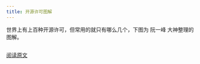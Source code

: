 ```yaml
---
title: 开源许可图解
---
```


世界上有上百种开源许可，但常用的就只有哪么几个，下图为 阮一峰 大神整理的图解。

<img class="zoom" :src="$withBase('/else/hodgepodge/free_software_licenses.png')">

[阅读原文](http://www.ruanyifeng.com/blog/2011/05/how_to_choose_free_software_licenses.html)